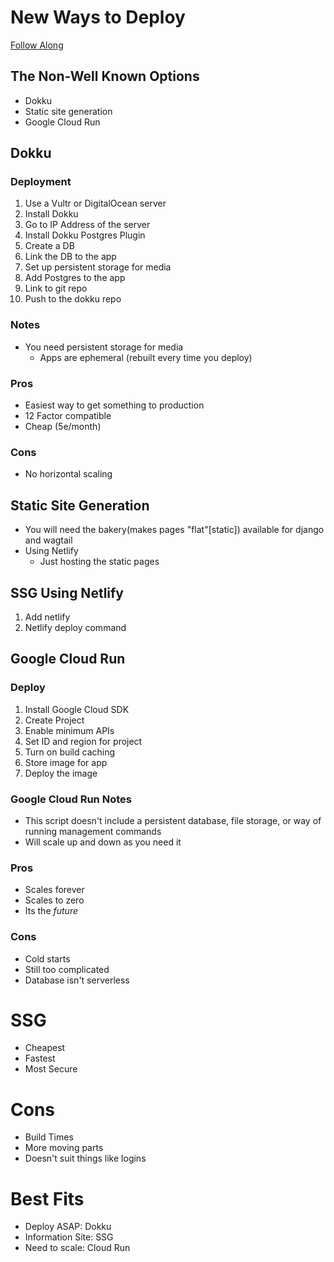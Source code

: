 # New Ways to Deploy

[Follow Along](https://gist.github.com/tomdyson/025be30855262287ae048bf4371d26f8)

## The Non-Well Known Options

- Dokku
- Static site generation
- Google Cloud Run

## Dokku

### Deployment

1. Use a Vultr or DigitalOcean server
1. Install Dokku
1. Go to IP Address of the server
1. Install Dokku Postgres Plugin
1. Create a DB
1. Link the DB to the app
1. Set up persistent storage for media
1. Add Postgres to the app
1. Link to git repo
1. Push to the dokku repo


### Notes

- You need persistent storage for media
    - Apps are ephemeral (rebuilt every time you deploy)
    
### Pros
- Easiest way to get something to production
- 12 Factor compatible
- Cheap (5e/month)

### Cons
- No horizontal scaling
    
## Static Site Generation

- You will need the bakery(makes pages "flat"[static]) available for django and wagtail
- Using Netlify
    - Just hosting the static pages

## SSG Using Netlify

1. Add netlify
1. Netlify deploy command

## Google Cloud Run

### Deploy
    
1. Install Google Cloud SDK
1. Create Project
1. Enable minimum APIs
1. Set ID and region for project
1. Turn on build caching
1. Store image for app
1. Deploy the image

### Google Cloud Run Notes

- This script doesn't include a persistent database, file storage, or way of running management commands
- Will scale up and down as you need it

### Pros

- Scales forever
- Scales to zero
- Its the *future*

### Cons

- Cold starts
- Still too complicated
- Database isn't serverless



# SSG
- Cheapest
- Fastest
- Most Secure

# Cons

- Build Times
- More moving parts
- Doesn't suit things like logins



# Best Fits

- Deploy ASAP: Dokku
- Information Site: SSG
- Need to scale: Cloud Run